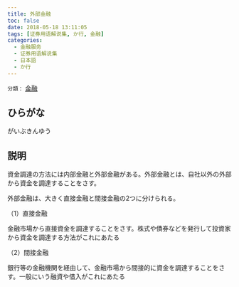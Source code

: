 ```yaml
---
title: 外部金融
toc: false
date: 2018-05-18 13:11:05
tags: [证券用语解说集, か行, 金融]
categories:
  - 金融服务
  - 证券用语解说集
  - 日本語
  - か行
---
```


`分類：` [金融](/tags/金融/)

## ひらがな

がいぶきんゆう

## 説明

資金調達の方法には内部金融と外部金融がある。外部金融とは、自社以外の外部から資金を調達することをさす。

外部金融は、大きく直接金融と間接金融の2つに分けられる。

（1）直接金融

金融市場から直接資金を調達することをさす。株式や債券などを発行して投資家から資金を調達する方法がこれにあたる

（2）間接金融

銀行等の金融機関を経由して、金融市場から間接的に資金を調達することをさす。一般にいう融資や借入がこれにあたる
